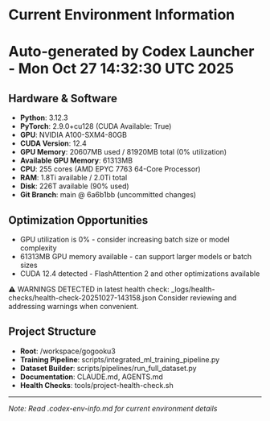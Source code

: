 # Current Environment Information
# Auto-generated by Codex Launcher - Mon Oct 27 14:32:30 UTC 2025

## Hardware & Software
- **Python**: 3.12.3
- **PyTorch**: 2.9.0+cu128 (CUDA Available: True)
- **GPU**: NVIDIA A100-SXM4-80GB
- **CUDA Version**: 12.4
- **GPU Memory**: 20607MB used / 81920MB total (0% utilization)
- **Available GPU Memory**: 61313MB
- **CPU**: 255 cores (AMD EPYC 7763 64-Core Processor)
- **RAM**: 1.8Ti available / 2.0Ti total
- **Disk**: 226T available (90% used)
- **Git Branch**: main @ 6a6b1bb (uncommitted changes)

## Optimization Opportunities
- GPU utilization is 0% - consider increasing batch size or model complexity
- 61313MB GPU memory available - can support larger models or batch sizes
- CUDA 12.4 detected - FlashAttention 2 and other optimizations available

⚠️ WARNINGS DETECTED in latest health check: _logs/health-checks/health-check-20251027-143158.json
Consider reviewing and addressing warnings when convenient.

## Project Structure
- **Root**: /workspace/gogooku3
- **Training Pipeline**: scripts/integrated_ml_training_pipeline.py
- **Dataset Builder**: scripts/pipelines/run_full_dataset.py
- **Documentation**: CLAUDE.md, AGENTS.md
- **Health Checks**: tools/project-health-check.sh

---
*Note: Read .codex-env-info.md for current environment details*

